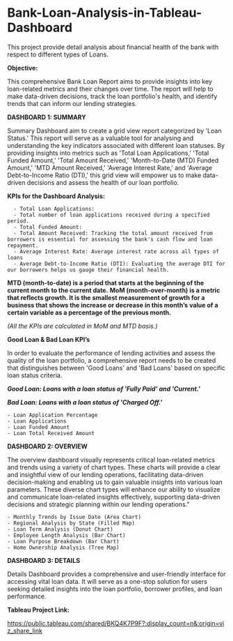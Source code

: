 # Bank-Loan-Analysis-in-Tableau-Dashboard
This project provide detail analysis about financial health of the bank with respect to different types of Loans.

******Objective:******

  This comprehensive Bank Loan Report aims to provide insights into key loan-related metrics and their changes over time. The report will help to make data-driven decisions, track the loan portfolio's health, and identify trends that can inform our lending strategies.

****DASHBOARD 1: SUMMARY****

  Summary Dashboard aim to create a grid view report categorized by 'Loan Status.' This report will serve as a valuable tool for analysing and understanding the key indicators associated with different loan statuses. By providing insights into metrics such as 'Total Loan Applications,' 'Total Funded Amount,' 'Total Amount Received,' 'Month-to-Date (MTD) Funded Amount,' 'MTD Amount Received,' 'Average Interest Rate,' and 'Average Debt-to-Income Ratio (DTI),' this grid view will empower us to make data-driven decisions and assess the health of our loan portfolio.

  **KPIs for the Dashboard Analysis:**
  
      - Total Loan Applications: 
      - Total number of loan applications received during a specified period.
      - Total Funded Amount:
      - Total Amount Received: Tracking the total amount received from borrowers is essential for assessing the bank's cash flow and loan repayment.
      - Average Interest Rate: Average interest rate across all types of loans
      - Average Debt-to-Income Ratio (DTI): Evaluating the average DTI for our borrowers helps us gauge their financial health.

  **MTD (month-to-date) is a period that starts at the beginning of the current month to the current date.**
  **MoM (month-over-month) is a metric that reflects growth. It is the smallest measurement of growth for a business that shows the increase or decrease in this month’s value of a certain variable as a percentage of the previous month.**
  
  _(All the KPIs are calculated in MoM and MTD basis.)_

  
**Good Loan & Bad Loan KPI’s**

  In order to evaluate the performance of lending activities and assess the quality of the loan portfolio, a comprehensive report needs to be created that distinguishes between 'Good Loans' and 'Bad Loans' based on specific loan status criteria.

  _**Good Loan: Loans with a loan status of 'Fully Paid' and 'Current.'**_
  
  _**Bad Loan: Loans with a loan status of 'Charged Off.'**_
  
    - Loan Application Percentage
    - Loan Applications
    - Loan Funded Amount
    - Loan Total Received Amount

****DASHBOARD 2: OVERVIEW****
  
  The overview dashboard visually represents critical loan-related metrics and trends using a variety of chart types. These charts will provide a clear and insightful view of our lending operations, facilitating data-driven decision-making and enabling us to gain valuable insights into various loan parameters.
  These diverse chart types will enhance our ability to visualize and communicate loan-related insights effectively, supporting data-driven decisions and strategic planning within our lending operations."

    - Monthly Trends by Issue Date (Area Chart)
    - Regional Analysis by State (Filled Map)
    - Loan Term Analysis (Donut Chart)
    - Employee Length Analysis (Bar Chart)
    - Loan Purpose Breakdown (Bar Chart)
    - Home Ownership Analysis (Tree Map)
  
****DASHBOARD 3: DETAILS****

  Details Dashboard provides a comprehensive and user-friendly interface for accessing vital loan data. It will serve as a one-stop solution for users seeking detailed insights into the loan portfolio, borrower profiles, and loan performance.


**Tableau Project Link:** 

https://public.tableau.com/shared/BKQ4K7P9F?:display_count=n&:origin=viz_share_link
